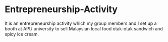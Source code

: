 # Entrepreneurship-Activity
It is an entrepreneurship activity which my group members and I set up a booth at APU university to sell Malaysian local food otak-otak sandwich and spicy ice cream.
